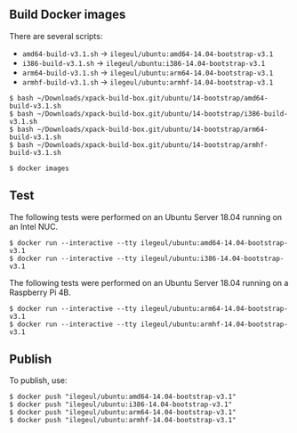 
## Build Docker images

There are several scripts:

- `amd64-build-v3.1.sh` -> `ilegeul/ubuntu:amd64-14.04-bootstrap-v3.1`
- `i386-build-v3.1.sh` -> `ilegeul/ubuntu:i386-14.04-bootstrap-v3.1`
- `arm64-build-v3.1.sh` -> `ilegeul/ubuntu:arm64-14.04-bootstrap-v3.1`
- `armhf-build-v3.1.sh` -> `ilegeul/ubuntu:armhf-14.04-bootstrap-v3.1`

```console
$ bash ~/Downloads/xpack-build-box.git/ubuntu/14-bootstrap/amd64-build-v3.1.sh
$ bash ~/Downloads/xpack-build-box.git/ubuntu/14-bootstrap/i386-build-v3.1.sh
$ bash ~/Downloads/xpack-build-box.git/ubuntu/14-bootstrap/arm64-build-v3.1.sh
$ bash ~/Downloads/xpack-build-box.git/ubuntu/14-bootstrap/armhf-build-v3.1.sh

$ docker images
```

## Test

The following tests were performed on an Ubuntu Server
18.04 running on an Intel NUC.

```console
$ docker run --interactive --tty ilegeul/ubuntu:amd64-14.04-bootstrap-v3.1
$ docker run --interactive --tty ilegeul/ubuntu:i386-14.04-bootstrap-v3.1
```

The following tests were performed on an Ubuntu Server
18.04 running on a Raspberry Pi 4B.

```console
$ docker run --interactive --tty ilegeul/ubuntu:arm64-14.04-bootstrap-v3.1
$ docker run --interactive --tty ilegeul/ubuntu:armhf-14.04-bootstrap-v3.1
```

## Publish

To publish, use:

```console
$ docker push "ilegeul/ubuntu:amd64-14.04-bootstrap-v3.1"
$ docker push "ilegeul/ubuntu:i386-14.04-bootstrap-v3.1"
$ docker push "ilegeul/ubuntu:arm64-14.04-bootstrap-v3.1"
$ docker push "ilegeul/ubuntu:armhf-14.04-bootstrap-v3.1"
```
